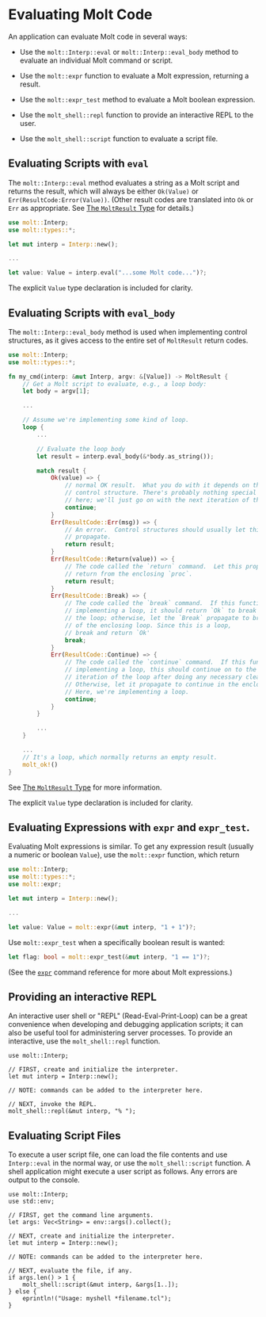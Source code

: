 # Evaluating Molt Code

An application can evaluate Molt code in several ways:

* Use the `molt::Interp::eval` or `molt::Interp::eval_body` method to evaluate an
  individual Molt command or script.

* Use the `molt::expr` function to evaluate a Molt expression, returning a result.

* Use the `molt::expr_test` method to evaluate a Molt boolean expression.

* Use the `molt_shell::repl` function to provide an interactive REPL to the user.

* Use the `molt_shell::script` function to evaluate a script file.

## Evaluating Scripts with `eval`

The `molt::Interp::eval` method evaluates a string as a Molt script and returns the result,
which will always be either `Ok(Value)` or `Err(ResultCode:Error(Value))`. (Other result
codes are translated into `Ok` or `Err` as appropriate.  See
[The `MoltResult` Type](./molt_result.md) for details.)

```rust
use molt::Interp;
use molt::types::*;

let mut interp = Interp::new();

...

let value: Value = interp.eval("...some Molt code...")?;
```

The explicit `Value` type declaration is included for clarity.

## Evaluating Scripts with `eval_body`

The `molt::Interp::eval_body` method is used when implementing control structures, as it
gives access to the entire set of `MoltResult` return codes.  

```rust
use molt::Interp;
use molt::types::*;

fn my_cmd(interp: &mut Interp, argv: &[Value]) -> MoltResult {
    // Get a Molt script to evaluate, e.g., a loop body:
    let body = argv[1];

    ...

    // Assume we're implementing some kind of loop.
    loop {
        ...

        // Evaluate the loop body
        let result = interp.eval_body(&*body.as_string());

        match result {
            Ok(value) => {
                // normal OK result.  What you do with it depends on the
                // control structure. There's probably nothing special to do
                // here; we'll just go on with the next iteration of the loop.
                continue;
            }
            Err(ResultCode::Err(msg)) => {
                // An error.  Control structures should usually let this
                // propagate.
                return result;
            }
            Err(ResultCode::Return(value)) => {
                // The code called the `return` command.  Let this propagate to
                // return from the enclosing `proc`.
                return result;
            }
            Err(ResultCode::Break) => {
                // The code called the `break` command.  If this function is
                // implementing a loop, it should return `Ok` to break out of
                // the loop; otherwise, let the `Break` propagate to break out
                // of the enclosing loop. Since this is a loop,  
                // break and return `Ok'
                break;
            }
            Err(ResultCode::Continue) => {
                // The code called the `continue` command.  If this function is
                // implementing a loop, this should continue on to the next
                // iteration of the loop after doing any necessary clean-up.  
                // Otherwise, let it propagate to continue in the enclosing loop.
                // Here, we're implementing a loop.
                continue;
            }
        }

        ...
    }

    ...
    // It's a loop, which normally returns an empty result.
    molt_ok!()
}
```

See [The `MoltResult` Type](./molt_result.md) for more information.

The explicit `Value` type declaration is included for clarity.

## Evaluating Expressions with `expr` and `expr_test`.

Evaluating Molt expressions is similar.  To get any expression result (usually a
numeric or boolean `Value`), use the `molt::expr` function, which return

```rust
use molt::Interp;
use molt::types::*;
use molt::expr;

let mut interp = Interp::new();

...

let value: Value = molt::expr(&mut interp, "1 + 1")?;
```

Use `molt::expr_test` when a specifically boolean result is wanted:

```rust
let flag: bool = molt::expr_test(&mut interp, "1 == 1")?;
```

(See the [`expr`](../ref/expr.md) command reference for more about Molt expressions.)

## Providing an interactive REPL

An interactive user shell or "REPL" (Read-Eval-Print-Loop) can be a great convenience
when developing and debugging application scripts; it can also be useful tool for
administering server processes.  To provide an interactive, use
the `molt_shell::repl` function.

```
use molt::Interp;

// FIRST, create and initialize the interpreter.
let mut interp = Interp::new();

// NOTE: commands can be added to the interpreter here.

// NEXT, invoke the REPL.
molt_shell::repl(&mut interp, "% ");
```

## Evaluating Script Files

To execute a user script file, one can load the file contents and use `Interp::eval` in
the normal way, or use the `molt_shell::script` function.  A shell application might
execute a user script as follows.  Any errors are output to the console.

```
use molt::Interp;
use std::env;

// FIRST, get the command line arguments.
let args: Vec<String> = env::args().collect();

// NEXT, create and initialize the interpreter.
let mut interp = Interp::new();

// NOTE: commands can be added to the interpreter here.

// NEXT, evaluate the file, if any.
if args.len() > 1 {
    molt_shell::script(&mut interp, &args[1..]);
} else {
    eprintln!("Usage: myshell *filename.tcl");
}
```

